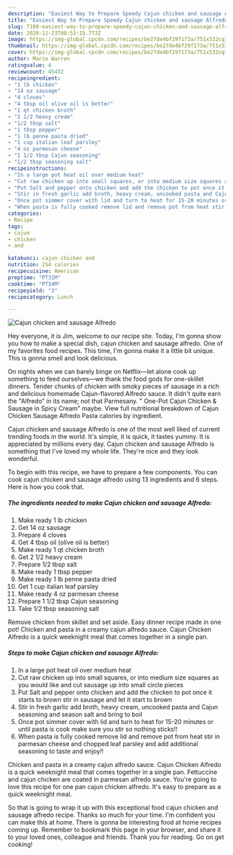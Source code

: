 ```yaml
---
description: "Easiest Way to Prepare Speedy Cajun chicken and sausage Alfredo"
title: "Easiest Way to Prepare Speedy Cajun chicken and sausage Alfredo"
slug: 7160-easiest-way-to-prepare-speedy-cajun-chicken-and-sausage-alfredo
date: 2020-11-23T08:53:15.773Z
image: https://img-global.cpcdn.com/recipes/be27de4bf29f173a/751x532cq70/cajun-chicken-and-sausage-alfredo-recipe-main-photo.jpg
thumbnail: https://img-global.cpcdn.com/recipes/be27de4bf29f173a/751x532cq70/cajun-chicken-and-sausage-alfredo-recipe-main-photo.jpg
cover: https://img-global.cpcdn.com/recipes/be27de4bf29f173a/751x532cq70/cajun-chicken-and-sausage-alfredo-recipe-main-photo.jpg
author: Mario Warren
ratingvalue: 4
reviewcount: 45432
recipeingredient:
- "1 lb chicken"
- "14 oz sausage"
- "4 cloves"
- "4 tbsp oil olive oil is better"
- "1 qt chicken broth"
- "2 1/2 heavy cream"
- "1/2 tbsp salt"
- "1 tbsp pepper"
- "1 lb penne pasta dried"
- "1 cup italian leaf parsley"
- "4 oz parmesan cheese"
- "1 1/2 tbsp Cajun seasoning"
- "1/2 tbsp seasoning salt"
recipeinstructions:
- "In a large pot heat oil over medium heat"
- "Cut raw chicken up into small squares, or into medium size squares as you would like and cut sausage up into small circle pieces"
- "Put Salt and pepper onto chicken and add the chicken to pot once it starts to brown stir in sausage and let it start to brown"
- "Stir in fresh garlic add broth, heavy cream, uncooked pasta and Cajun seasoning and season salt and bring to boil"
- "Once pot simmer cover with lid and turn to heat for 15-20 minutes or until pasta is cook make sure you stir so nothing sticks!!"
- "When pasta is fully cooked remove lid and remove pot from heat stir in parmesan cheese and chopped leaf parsley and add additional seasoning to taste and enjoy!!"
categories:
- Recipe
tags:
- cajun
- chicken
- and

katakunci: cajun chicken and 
nutrition: 254 calories
recipecuisine: American
preptime: "PT31M"
cooktime: "PT34M"
recipeyield: "3"
recipecategory: Lunch

---
```



![Cajun chicken and sausage Alfredo](https://img-global.cpcdn.com/recipes/be27de4bf29f173a/751x532cq70/cajun-chicken-and-sausage-alfredo-recipe-main-photo.jpg)

Hey everyone, it is Jim, welcome to our recipe site. Today, I'm gonna show you how to make a special dish, cajun chicken and sausage alfredo. One of my favorites food recipes. This time, I'm gonna make it a little bit unique. This is gonna smell and look delicious.

On nights when we can barely binge on Netflix—let alone cook up something to feed ourselves—we thank the food gods for one-skillet dinners. Tender chunks of chicken with smoky pieces of sausage in a rich and delicious homemade Cajun-flavored Alfredo sauce. It didn&#39;t quite earn the &#34;Alfredo&#34; in its name; not that Parmesany. &#34; One-Pot Cajun Chicken &amp; Sausage in Spicy Cream&#34; maybe. View full nutritional breakdown of Cajun Chicken Sausage Alfredo Pasta calories by ingredient.

Cajun chicken and sausage Alfredo is one of the most well liked of current trending foods in the world. It's simple, it is quick, it tastes yummy. It is appreciated by millions every day. Cajun chicken and sausage Alfredo is something that I've loved my whole life. They're nice and they look wonderful.


To begin with this recipe, we have to prepare a few components. You can cook cajun chicken and sausage alfredo using 13 ingredients and 6 steps. Here is how you cook that.

<!--inarticleads1-->

##### The ingredients needed to make Cajun chicken and sausage Alfredo:

1. Make ready 1 lb chicken
1. Get 14 oz sausage
1. Prepare 4 cloves
1. Get 4 tbsp oil (olive oil is better)
1. Make ready 1 qt chicken broth
1. Get 2 1/2 heavy cream
1. Prepare 1/2 tbsp salt
1. Make ready 1 tbsp pepper
1. Make ready 1 lb penne pasta dried
1. Get 1 cup italian leaf parsley
1. Make ready 4 oz parmesan cheese
1. Prepare 1 1/2 tbsp Cajun seasoning
1. Take 1/2 tbsp seasoning salt


Remove chicken from skillet and set aside. Easy dinner recipe made in one pot! Chicken and pasta in a creamy cajun alfredo sauce. Cajun Chicken Alfredo is a quick weeknight meal that comes together in a single pan. 

<!--inarticleads2-->

##### Steps to make Cajun chicken and sausage Alfredo:

1. In a large pot heat oil over medium heat
1. Cut raw chicken up into small squares, or into medium size squares as you would like and cut sausage up into small circle pieces
1. Put Salt and pepper onto chicken and add the chicken to pot once it starts to brown stir in sausage and let it start to brown
1. Stir in fresh garlic add broth, heavy cream, uncooked pasta and Cajun seasoning and season salt and bring to boil
1. Once pot simmer cover with lid and turn to heat for 15-20 minutes or until pasta is cook make sure you stir so nothing sticks!!
1. When pasta is fully cooked remove lid and remove pot from heat stir in parmesan cheese and chopped leaf parsley and add additional seasoning to taste and enjoy!!


Chicken and pasta in a creamy cajun alfredo sauce. Cajun Chicken Alfredo is a quick weeknight meal that comes together in a single pan. Fettuccine and cajun chicken are coated in parmesan alfredo sauce. You&#39;re going to love this recipe for one pan cajun chicken alfredo. It&#39;s easy to prepare as a quick weeknight meal. 

So that is going to wrap it up with this exceptional food cajun chicken and sausage alfredo recipe. Thanks so much for your time. I'm confident you can make this at home. There is gonna be interesting food at home recipes coming up. Remember to bookmark this page in your browser, and share it to your loved ones, colleague and friends. Thank you for reading. Go on get cooking!
